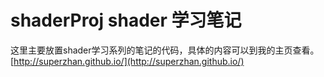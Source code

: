# shaderProj shader 学习笔记

这里主要放置shader学习系列的笔记的代码，具体的内容可以到我的主页查看。
[http://superzhan.github.io/](http://superzhan.github.io/)
